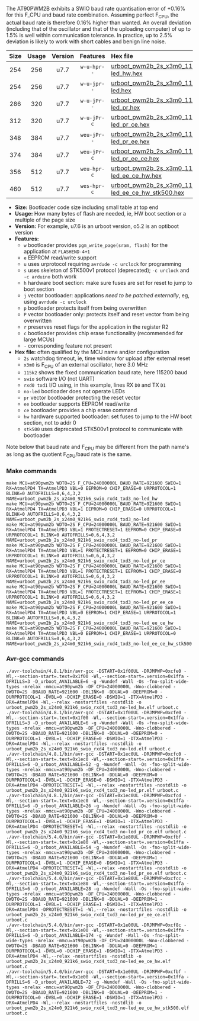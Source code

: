 The AT90PWM2B exhibits a SWIO baud rate quantisation error of +0.16% for this F_CPU and baud rate combination. Assuming perfect F<sub>CPU</sub>, the actual baud rate is therefore 0.16% higher than wanted. An overall deviation (including that of the oscillator and that of the uploading computer) of up to 1.5% is well within communication tolerance. In practice, up to 2.5% deviation is likely to work with short cables and benign line noise.

|Size|Usage|Version|Features|Hex file|
|:-:|:-:|:-:|:-:|:--|
|254|256|u7.7|`w-u-hpr--`|[urboot_pwm2b_2s_x3m0_115k2_swio_rxd4_txd3_no-led_hw.hex](https://raw.githubusercontent.com/stefanrueger/urboot.hex/main/mcus/at90pwm2b/watchdog_2_s/external_oscillator_x/%2B3m000000_hz/%2B115k2_baud/uart0_rxd4_txd3/no-led/urboot_pwm2b_2s_x3m0_115k2_swio_rxd4_txd3_no-led_hw.hex)|
|254|256|u7.7|`w-u-jpr--`|[urboot_pwm2b_2s_x3m0_115k2_swio_rxd4_txd3_no-led.hex](https://raw.githubusercontent.com/stefanrueger/urboot.hex/main/mcus/at90pwm2b/watchdog_2_s/external_oscillator_x/%2B3m000000_hz/%2B115k2_baud/uart0_rxd4_txd3/no-led/urboot_pwm2b_2s_x3m0_115k2_swio_rxd4_txd3_no-led.hex)|
|286|320|u7.7|`w-u-jPr--`|[urboot_pwm2b_2s_x3m0_115k2_swio_rxd4_txd3_no-led_pr.hex](https://raw.githubusercontent.com/stefanrueger/urboot.hex/main/mcus/at90pwm2b/watchdog_2_s/external_oscillator_x/%2B3m000000_hz/%2B115k2_baud/uart0_rxd4_txd3/no-led/urboot_pwm2b_2s_x3m0_115k2_swio_rxd4_txd3_no-led_pr.hex)|
|312|320|u7.7|`w-u-jPr-c`|[urboot_pwm2b_2s_x3m0_115k2_swio_rxd4_txd3_no-led_pr_ce.hex](https://raw.githubusercontent.com/stefanrueger/urboot.hex/main/mcus/at90pwm2b/watchdog_2_s/external_oscillator_x/%2B3m000000_hz/%2B115k2_baud/uart0_rxd4_txd3/no-led/urboot_pwm2b_2s_x3m0_115k2_swio_rxd4_txd3_no-led_pr_ce.hex)|
|348|384|u7.7|`weu-jPr--`|[urboot_pwm2b_2s_x3m0_115k2_swio_rxd4_txd3_no-led_pr_ee.hex](https://raw.githubusercontent.com/stefanrueger/urboot.hex/main/mcus/at90pwm2b/watchdog_2_s/external_oscillator_x/%2B3m000000_hz/%2B115k2_baud/uart0_rxd4_txd3/no-led/urboot_pwm2b_2s_x3m0_115k2_swio_rxd4_txd3_no-led_pr_ee.hex)|
|374|384|u7.7|`weu-jPr-c`|[urboot_pwm2b_2s_x3m0_115k2_swio_rxd4_txd3_no-led_pr_ee_ce.hex](https://raw.githubusercontent.com/stefanrueger/urboot.hex/main/mcus/at90pwm2b/watchdog_2_s/external_oscillator_x/%2B3m000000_hz/%2B115k2_baud/uart0_rxd4_txd3/no-led/urboot_pwm2b_2s_x3m0_115k2_swio_rxd4_txd3_no-led_pr_ee_ce.hex)|
|356|512|u7.7|`weu-hpr-c`|[urboot_pwm2b_2s_x3m0_115k2_swio_rxd4_txd3_no-led_ee_ce_hw.hex](https://raw.githubusercontent.com/stefanrueger/urboot.hex/main/mcus/at90pwm2b/watchdog_2_s/external_oscillator_x/%2B3m000000_hz/%2B115k2_baud/uart0_rxd4_txd3/no-led/urboot_pwm2b_2s_x3m0_115k2_swio_rxd4_txd3_no-led_ee_ce_hw.hex)|
|460|512|u7.7|`wes-hpr-c`|[urboot_pwm2b_2s_x3m0_115k2_swio_rxd4_txd3_no-led_ee_ce_hw_stk500.hex](https://raw.githubusercontent.com/stefanrueger/urboot.hex/main/mcus/at90pwm2b/watchdog_2_s/external_oscillator_x/%2B3m000000_hz/%2B115k2_baud/uart0_rxd4_txd3/no-led/urboot_pwm2b_2s_x3m0_115k2_swio_rxd4_txd3_no-led_ee_ce_hw_stk500.hex)|

- **Size:** Bootloader code size including small table at top end
- **Usage:** How many bytes of flash are needed, ie, HW boot section or a multiple of the page size
- **Version:** For example, u7.6 is an urboot version, o5.2 is an optiboot version
- **Features:**
  + `w` bootloader provides `pgm_write_page(sram, flash)` for the application at `FLASHEND-4+1`
  + `e` EEPROM read/write support
  + `u` uses urprotocol requiring `avrdude -c urclock` for programming
  + `s` uses skeleton of STK500v1 protocol (deprecated); `-c urclock` and `-c arduino` both work
  + `h` hardware boot section: make sure fuses are set for reset to jump to boot section
  + `j` vector bootloader: applications *need to be patched externally*, eg, using `avrdude -c urclock`
  + `p` bootloader protects itself from being overwritten
  + `P` vector bootloader only: protects itself and reset vector from being overwritten
  + `r` preserves reset flags for the application in the register R2
  + `c` bootloader provides chip erase functionality (recommended for large MCUs)
  + `-` corresponding feature not present
- **Hex file:** often qualified by the MCU name and/or configuration
  + `2s` watchdog timeout, ie, time window for upload after external reset
  + `x3m0` is F<sub>CPU</sub> of an external oscillator, here 3.0 MHz
  + `115k2` shows the fixed communication baud rate, here 115200 baud
  + `swio` software I/O (not UART)
  + `rxd0 txd1` I/O using, in this example, lines RX `D0` and TX `D1`
  + `no-led` bootloader does not operate LEDs
  + `pr` vector bootloader protecting the reset vector
  + `ee` bootloader supports EEPROM read/write
  + `ce` bootloader provides a chip erase command
  + `hw` hardware supported bootloader: set fuses to jump to the HW boot section, not to addr 0
  + `stk500` uses deprecated STK500v1 protocol to communicate with bootloader


Note below that baud rate and F<sub>CPU</sub> may be different from the path name's as long as the quotient F<sub>CPU</sub>/baud rate is the same.

### Make commands
```
make MCU=at90pwm2b WDTO=2S F_CPU=24000000L BAUD_RATE=921600 SWIO=1 RX=AtmelPD4 TX=AtmelPD3 VBL=0 EEPROM=0 CHIP_ERASE=0 URPROTOCOL=1 BLINK=0 AUTOFRILLS=0,6,4,3,2 NAME=urboot_pwm2b_2s_x24m0_921k6_swio_rxd4_txd3_no-led_hw
make MCU=at90pwm2b WDTO=2S F_CPU=24000000L BAUD_RATE=921600 SWIO=1 RX=AtmelPD4 TX=AtmelPD3 VBL=1 EEPROM=0 CHIP_ERASE=0 URPROTOCOL=1 BLINK=0 AUTOFRILLS=0,6,4,3,2 NAME=urboot_pwm2b_2s_x24m0_921k6_swio_rxd4_txd3_no-led
make MCU=at90pwm2b WDTO=2S F_CPU=24000000L BAUD_RATE=921600 SWIO=1 RX=AtmelPD4 TX=AtmelPD3 VBL=1 PROTECTRESET=1 EEPROM=0 CHIP_ERASE=0 URPROTOCOL=1 BLINK=0 AUTOFRILLS=0,6,4,3,2 NAME=urboot_pwm2b_2s_x24m0_921k6_swio_rxd4_txd3_no-led_pr
make MCU=at90pwm2b WDTO=2S F_CPU=24000000L BAUD_RATE=921600 SWIO=1 RX=AtmelPD4 TX=AtmelPD3 VBL=1 PROTECTRESET=1 EEPROM=0 CHIP_ERASE=1 URPROTOCOL=1 BLINK=0 AUTOFRILLS=0,6,4,3,2 NAME=urboot_pwm2b_2s_x24m0_921k6_swio_rxd4_txd3_no-led_pr_ce
make MCU=at90pwm2b WDTO=2S F_CPU=24000000L BAUD_RATE=921600 SWIO=1 RX=AtmelPD4 TX=AtmelPD3 VBL=1 PROTECTRESET=1 EEPROM=1 CHIP_ERASE=0 URPROTOCOL=1 BLINK=0 AUTOFRILLS=0,6,4,3,2 NAME=urboot_pwm2b_2s_x24m0_921k6_swio_rxd4_txd3_no-led_pr_ee
make MCU=at90pwm2b WDTO=2S F_CPU=24000000L BAUD_RATE=921600 SWIO=1 RX=AtmelPD4 TX=AtmelPD3 VBL=1 PROTECTRESET=1 EEPROM=1 CHIP_ERASE=1 URPROTOCOL=1 BLINK=0 AUTOFRILLS=0,6,4,3,2 NAME=urboot_pwm2b_2s_x24m0_921k6_swio_rxd4_txd3_no-led_pr_ee_ce
make MCU=at90pwm2b WDTO=2S F_CPU=24000000L BAUD_RATE=921600 SWIO=1 RX=AtmelPD4 TX=AtmelPD3 VBL=0 EEPROM=1 CHIP_ERASE=1 URPROTOCOL=1 BLINK=0 AUTOFRILLS=0,6,4,3,2 NAME=urboot_pwm2b_2s_x24m0_921k6_swio_rxd4_txd3_no-led_ee_ce_hw
make MCU=at90pwm2b WDTO=2S F_CPU=24000000L BAUD_RATE=921600 SWIO=1 RX=AtmelPD4 TX=AtmelPD3 VBL=0 EEPROM=1 CHIP_ERASE=1 URPROTOCOL=0 BLINK=0 AUTOFRILLS=0,6,4,3,2 NAME=urboot_pwm2b_2s_x24m0_921k6_swio_rxd4_txd3_no-led_ee_ce_hw_stk500
```

### Avr-gcc commands
```
./avr-toolchain/4.8.1/bin/avr-gcc -DSTART=0x1f00UL -DRJMPWP=0xcfe0 -Wl,--section-start=.text=0x1f00 -Wl,--section-start=.version=0x1ffa -DFRILLS=3 -D_urboot_AVAILABLE=6 -g -Wundef -Wall -Os -fno-split-wide-types -mrelax -mmcu=at90pwm2b -DF_CPU=24000000L -Wno-clobbered -DWDTO=2S -DBAUD_RATE=921600 -DBLINK=0 -DDUAL=0 -DEEPROM=0 -DURPROTOCOL=1 -DVBL=0 -DCHIP_ERASE=0 -DSWIO=1 -DTX=AtmelPD3 -DRX=AtmelPD4 -Wl,--relax -nostartfiles -nostdlib -o urboot_pwm2b_2s_x24m0_921k6_swio_rxd4_txd3_no-led_hw.elf urboot.c
./avr-toolchain/4.8.1/bin/avr-gcc -DSTART=0x1f00UL -DRJMPWP=0xcfe0 -Wl,--section-start=.text=0x1f00 -Wl,--section-start=.version=0x1ffa -DFRILLS=3 -D_urboot_AVAILABLE=6 -g -Wundef -Wall -Os -fno-split-wide-types -mrelax -mmcu=at90pwm2b -DF_CPU=24000000L -Wno-clobbered -DWDTO=2S -DBAUD_RATE=921600 -DBLINK=0 -DDUAL=0 -DEEPROM=0 -DURPROTOCOL=1 -DVBL=1 -DCHIP_ERASE=0 -DSWIO=1 -DTX=AtmelPD3 -DRX=AtmelPD4 -Wl,--relax -nostartfiles -nostdlib -o urboot_pwm2b_2s_x24m0_921k6_swio_rxd4_txd3_no-led.elf urboot.c
./avr-toolchain/4.8.1/bin/avr-gcc -DSTART=0x1ec0UL -DRJMPWP=0xcfc0 -Wl,--section-start=.text=0x1ec0 -Wl,--section-start=.version=0x1ffa -DFRILLS=6 -D_urboot_AVAILABLE=52 -g -Wundef -Wall -Os -fno-split-wide-types -mrelax -mmcu=at90pwm2b -DF_CPU=24000000L -Wno-clobbered -DWDTO=2S -DBAUD_RATE=921600 -DBLINK=0 -DDUAL=0 -DEEPROM=0 -DURPROTOCOL=1 -DVBL=1 -DCHIP_ERASE=0 -DSWIO=1 -DTX=AtmelPD3 -DRX=AtmelPD4 -DPROTECTRESET=1 -Wl,--relax -nostartfiles -nostdlib -o urboot_pwm2b_2s_x24m0_921k6_swio_rxd4_txd3_no-led_pr.elf urboot.c
./avr-toolchain/4.8.1/bin/avr-gcc -DSTART=0x1ec0UL -DRJMPWP=0xcfcd -Wl,--section-start=.text=0x1ec0 -Wl,--section-start=.version=0x1ffa -DFRILLS=6 -D_urboot_AVAILABLE=26 -g -Wundef -Wall -Os -fno-split-wide-types -mrelax -mmcu=at90pwm2b -DF_CPU=24000000L -Wno-clobbered -DWDTO=2S -DBAUD_RATE=921600 -DBLINK=0 -DDUAL=0 -DEEPROM=0 -DURPROTOCOL=1 -DVBL=1 -DCHIP_ERASE=1 -DSWIO=1 -DTX=AtmelPD3 -DRX=AtmelPD4 -DPROTECTRESET=1 -Wl,--relax -nostartfiles -nostdlib -o urboot_pwm2b_2s_x24m0_921k6_swio_rxd4_txd3_no-led_pr_ce.elf urboot.c
./avr-toolchain/5.4.0/bin/avr-gcc -DSTART=0x1e80UL -DRJMPWP=0xcfbf -Wl,--section-start=.text=0x1e80 -Wl,--section-start=.version=0x1ffa -DFRILLS=6 -D_urboot_AVAILABLE=54 -g -Wundef -Wall -Os -fno-split-wide-types -mrelax -mmcu=at90pwm2b -DF_CPU=24000000L -Wno-clobbered -DWDTO=2S -DBAUD_RATE=921600 -DBLINK=0 -DDUAL=0 -DEEPROM=1 -DURPROTOCOL=1 -DVBL=1 -DCHIP_ERASE=0 -DSWIO=1 -DTX=AtmelPD3 -DRX=AtmelPD4 -DPROTECTRESET=1 -Wl,--relax -nostartfiles -nostdlib -o urboot_pwm2b_2s_x24m0_921k6_swio_rxd4_txd3_no-led_pr_ee.elf urboot.c
./avr-toolchain/5.4.0/bin/avr-gcc -DSTART=0x1e80UL -DRJMPWP=0xcfcc -Wl,--section-start=.text=0x1e80 -Wl,--section-start=.version=0x1ffa -DFRILLS=6 -D_urboot_AVAILABLE=28 -g -Wundef -Wall -Os -fno-split-wide-types -mrelax -mmcu=at90pwm2b -DF_CPU=24000000L -Wno-clobbered -DWDTO=2S -DBAUD_RATE=921600 -DBLINK=0 -DDUAL=0 -DEEPROM=1 -DURPROTOCOL=1 -DVBL=1 -DCHIP_ERASE=1 -DSWIO=1 -DTX=AtmelPD3 -DRX=AtmelPD4 -DPROTECTRESET=1 -Wl,--relax -nostartfiles -nostdlib -o urboot_pwm2b_2s_x24m0_921k6_swio_rxd4_txd3_no-led_pr_ee_ce.elf urboot.c
./avr-toolchain/5.4.0/bin/avr-gcc -DSTART=0x1e00UL -DRJMPWP=0xcf8c -Wl,--section-start=.text=0x1e00 -Wl,--section-start=.version=0x1ffa -DFRILLS=6 -D_urboot_AVAILABLE=174 -g -Wundef -Wall -Os -fno-split-wide-types -mrelax -mmcu=at90pwm2b -DF_CPU=24000000L -Wno-clobbered -DWDTO=2S -DBAUD_RATE=921600 -DBLINK=0 -DDUAL=0 -DEEPROM=1 -DURPROTOCOL=1 -DVBL=0 -DCHIP_ERASE=1 -DSWIO=1 -DTX=AtmelPD3 -DRX=AtmelPD4 -Wl,--relax -nostartfiles -nostdlib -o urboot_pwm2b_2s_x24m0_921k6_swio_rxd4_txd3_no-led_ee_ce_hw.elf urboot.c
./avr-toolchain/5.4.0/bin/avr-gcc -DSTART=0x1e00UL -DRJMPWP=0xcfbf -Wl,--section-start=.text=0x1e00 -Wl,--section-start=.version=0x1ffa -DFRILLS=6 -D_urboot_AVAILABLE=72 -g -Wundef -Wall -Os -fno-split-wide-types -mrelax -mmcu=at90pwm2b -DF_CPU=24000000L -Wno-clobbered -DWDTO=2S -DBAUD_RATE=921600 -DBLINK=0 -DDUAL=0 -DEEPROM=1 -DURPROTOCOL=0 -DVBL=0 -DCHIP_ERASE=1 -DSWIO=1 -DTX=AtmelPD3 -DRX=AtmelPD4 -Wl,--relax -nostartfiles -nostdlib -o urboot_pwm2b_2s_x24m0_921k6_swio_rxd4_txd3_no-led_ee_ce_hw_stk500.elf urboot.c
```

